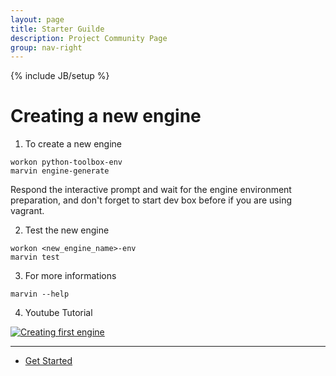```yaml
---
layout: page
title: Starter Guilde
description: Project Community Page
group: nav-right
---
```

<!--
{% comment %}
Licensed to the Apache Software Foundation (ASF) under one or more
contributor license agreements.  See the NOTICE file distributed with
this work for additional information regarding copyright ownership.
The ASF licenses this file to you under the Apache License, Version 2.0
(the "License"); you may not use this file except in compliance with
the License.  You may obtain a copy of the License at

http://www.apache.org/licenses/LICENSE-2.0

Unless required by applicable law or agreed to in writing, software
distributed under the License is distributed on an "AS IS" BASIS,
WITHOUT WARRANTIES OR CONDITIONS OF ANY KIND, either express or implied.
See the License for the specific language governing permissions and
limitations under the License.
{% endcomment %}
-->

{% include JB/setup %}

# Creating a new engine

1. To create a new engine

```
workon python-toolbox-env
marvin engine-generate
```

Respond the interactive prompt and wait for the engine environment preparation, and don't forget to start dev box before if you are using vagrant.

2. Test the new engine

```
workon <new_engine_name>-env
marvin test
```

3. For more informations

```
marvin --help
```

4. Youtube Tutorial

[![Creating first engine](http://img.youtube.com/vi/p7yiLh2uLlQ/0.jpg)](https://www.youtube.com/watch?v=p7yiLh2uLlQ "Creating first engine")

----

* [Get Started](/marvin-platform-book/ch3_get_started/overview)